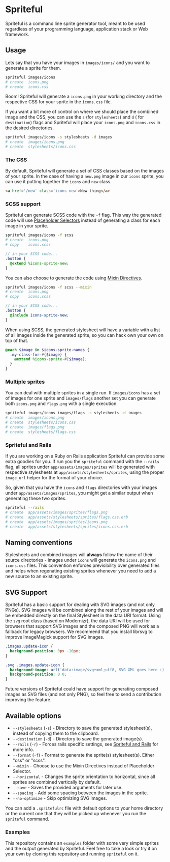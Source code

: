 # Spriteful

Spriteful is a command line sprite generator tool, meant to be used regardless of your programming language,
application stack or Web framework.

## Usage

Lets say that you have your images in `images/icons/` and you want to generate a sprite for them.

```bash
spriteful images/icons
# create  icons.png
# create  icons.css
```

Boom! Spriteful will generate a `icons.png` in your working directory and the respective CSS
for your sprite in the `icons.css` file.

If you want a bit more of control on where we should place the combined image and the CSS, you
can use the `s` (for `stylesheets`) and `d` ( for `destination`) flags and Spriteful will place
your `icons.png` and `icons.css` in the desired directories.

```bash
spriteful images/icons -s stylesheets -d images
# create  images/icons.png
# create  stylesheets/icons.css
```

### The CSS

By default, Spriteful will generate a set of CSS classes based on the images of your sprite. In the
case of having a `new.png` image in our `icons` sprite, you can use it putting together the `icons`
and `new` class.

```html
<a href='/new' class='icons new'>New thing</a>
```

### SCSS support

Spriteful can generate SCSS code with the `-f` flag. This way the generated code will use
[Placeholder Selectors](http://sass-lang.com/docs/yardoc/file.SASS_REFERENCE.html#placeholder_selectors_)
instead of generating a class for each image in your sprite.

```bash
spriteful images/icons -f scss
# create  icons.png
# copy    icons.scss
```

```scss
// in your SCSS code...
.button {
  @extend %icons-sprite-new;
}
```

You can also choose to generate the code using
[Mixin Directives](http://sass-lang.com/docs/yardoc/file.SASS_REFERENCE.html#mixins).

```bash
spriteful images/icons -f scss --mixin
# create  icons.png
# copy    icons.scss
```

```scss
// in your SCSS code...
.button {
  @include icons-sprite-new;
}
```

When using SCSS, the generated stylesheet will have a variable with a list of all images
inside the generated sprite, so you can hack own your own on top of that.

```scss
@each $image in $icons-sprite-names {
  .my-class-for-#{$image} {
    @extend %icons-sprite-#{$image};
  }
}
```

### Multiple sprites

You can deal with multiple sprites in a single run. If `images/icons` has a set of images for one
sprite and `images/flags` another set you can generate both `icons.png` and `flags.png` with a single
execution.

```bash
spriteful images/icons images/flags -s stylesheets -d images
# create  images/icons.png
# create  stylesheets/icons.css
# create  images/flags.png
# create  stylesheets/flags.css
```

### Spriteful and Rails

If you are working on a Ruby on Rails application Spriteful can provide some extra goodies for
you. If run you the `spriteful` command with the `--rails` flag, all sprites under `app/assets/images/sprites`
will be generated with respective stylesheets at `app/assets/stylesheets/sprites`, using the proper `image_url`
helper for the format of your choice.

So, given that you have the `icons` and `flags` directories with your images under `app/assets/images/sprites`,
you might get a similar output when generating these two sprites.

```bash
spriteful --rails
# create  app/assets/images/sprites/flags.png
# create  app/assets/stylesheets/sprites/flags.css.erb
# create  app/assets/images/sprites/icons.png
# create  app/assets/stylesheets/sprites/icons.css.erb
```

## Naming conventions

Stylesheets and combined images will **always** follow the name of their source directories -
images under `icons` will generate the `icons.png` and `icons.css` files. This convention
enforces previsibility over generated files and helps when regenating existing sprites whenever
you need to add a new source to an existing sprite.

## SVG Support

Spriteful has a basic support for dealing with SVG images (and not only PNGs). SVG images
will be combined along the rest of your images and will be embedded directly on the final
Stylesheet in the data URI format. Using the `svg` root class (based on Modernizr), the
data URI will be used for browsers that support SVG images and the composed PNG will work
as a fallback for legacy browsers. 
We recommend that you install librsvg to improve ImageMagick support for SVG images.

```css
.images.update-icon {
  background-position: 0px -10px;
}

.svg .images.update-icon {
  background-image: url('data:image/svg+xml;utf8, SVG XML goes here :)');
  background-position: 0 0;
}

```

Future versions of Spriteful could have support for generating composed images as SVG files
(and not only PNG), so feel free to send a contribution improving the feature.

## Available options

* `--stylesheets` (`-s`) - Directory to save the generated stylesheet(s), instead of copying them to the clipboard.
* `--destination` (`-d`) - Directory to save the generated image(s).
* `--rails` (`-r`) - Forces rails specific settings, see [Spriteful and Rails](#spriteful-and-rails) for more info.
* `--format` (`-f`) - Format to generate the sprite(s) stylesheet(s). Either "css" or "scss".
* `--mixin` - Choose to use the Mixin Directives instead of Placeholder Selector.
* `--horizontal` - Changes the sprite orientation to horizontal, since all sprites are combined vertically by default.
* `--save` - Saves the provided arguments for later use.
* `--spacing` - Add some spacing between the images in the sprite.
* `--no-optimize` - Skip optimizing SVG images.

You can add a `.spritefulrc` file with default options to your home directory or the current one that they will
be picked up whenever you run the `spriteful` command.

### Examples

This repository contains an `examples` folder with some very simple sprites and the output generated
by Spriteful. Feel free to take a look or try it on your own by cloning this repository and running
`spriteful` on it.
